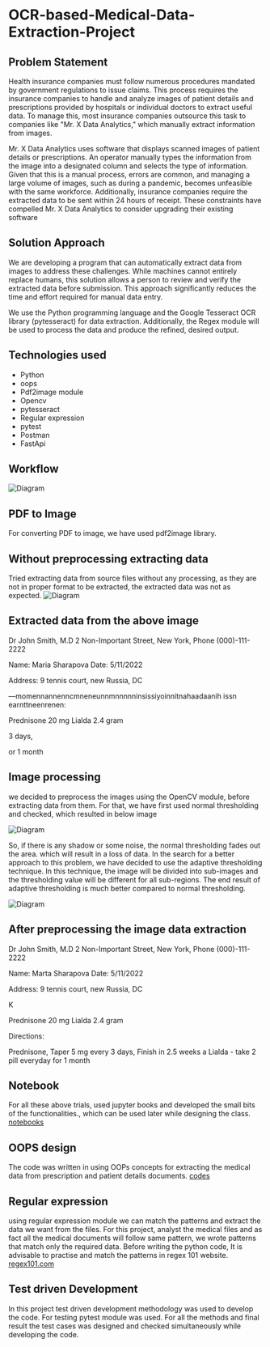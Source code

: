 # OCR-based-Medical-Data-Extraction-Project
## Problem Statement
Health insurance companies must follow numerous procedures mandated by government regulations to issue claims. This process requires the insurance companies to handle and analyze images of patient details and prescriptions provided by hospitals or individual doctors to extract useful data. To manage this, most insurance companies outsource this task to companies like "Mr. X Data Analytics," which manually extract information from images.

Mr. X Data Analytics uses software that displays scanned images of patient details or prescriptions. An operator manually types the information from the image into a designated column and selects the type of information. Given that this is a manual process, errors are common, and managing a large volume of images, such as during a pandemic, becomes unfeasible with the same workforce. Additionally, insurance companies require the extracted data to be sent within 24 hours of receipt. These constraints have compelled Mr. X Data Analytics to consider upgrading their existing software

## Solution Approach
We are developing a program that can automatically extract data from images to address these challenges. While machines cannot entirely replace humans, this solution allows a person to review and verify the extracted data before submission. This approach significantly reduces the time and effort required for manual data entry.

We use the Python programming language and the Google Tesseract OCR library (pytesseract) for data extraction. Additionally, the Regex module will be used to process the data and produce the refined, desired output.

## Technologies used
- Python
- oops
- Pdf2image module
- Opencv
- pytesseract
- Regular expression
- pytest
- Postman
- FastApi
## Workflow
![Diagram](https://github.com/farizalik/OCR-based-Medical-Data-Extraction-Project/blob/main/images/workflow.jpg)

## PDF to Image
For converting PDF to image, we have used pdf2image library.

## Without preprocessing extracting data
Tried extracting data from source files without any processing, as they are not in proper format to be extracted, the extracted data was not as expected.
![Diagram](https://github.com/farizalik/OCR-based-Medical-Data-Extraction-Project/blob/main/images/dark_image.jpg)

## Extracted data from the above image
Dr John Smith, M.D
2 Non-Important Street,
New York, Phone (000)-111-2222

Name: Maria Sharapova Date: 5/11/2022

Address: 9 tennis court, new Russia, DC

—momennannenncmneneunnmnnnnninsissiyoinnitnahaadaanih issn earnttneenrenen:

Prednisone 20 mg
Lialda 2.4 gram

3 days,

or 1 month


## Image processing
we decided to preprocess the images using the OpenCV module, before extracting data from them. For that, we have first used normal thresholding and checked, which resulted in below image


![Diagram](https://github.com/farizalik/OCR-based-Medical-Data-Extraction-Project/blob/main/images/filter_dark.jpg)

So, if there is any shadow or some noise, the normal thresholding fades out the area. which will result in a loss of data.
In the search for a better approach to this problem, we have decided to use the adaptive thresholding technique. In this technique, the image will be divided into sub-images and the thresholding value will be different for all sub-regions. The end result of adaptive thresholding is much better compared to normal thresholding.

![Diagram](https://github.com/farizalik/OCR-based-Medical-Data-Extraction-Project/blob/main/images/adaptive_filter_dark.jpg)

## After preprocessing the image data extraction

Dr John Smith, M.D
2 Non-Important Street,
New York, Phone (000)-111-2222

Name: Marta Sharapova Date: 5/11/2022

Address: 9 tennis court, new Russia, DC

K

Prednisone 20 mg
Lialda 2.4 gram

Directions:

Prednisone, Taper 5 mg every 3 days,
Finish in 2.5 weeks a
Lialda - take 2 pill everyday for 1 month

## Notebook
For all these above trials, used jupyter books and developed the small bits of the functionalities., which can be used later while designing the class.
[notebooks](https://github.com/farizalik/OCR-based-Medical-Data-Extraction-Project/tree/main/backend/notebooks)

## OOPS design
The code was written in using OOPs concepts for extracting the medical data from prescription and patient details documents.
[codes](https://github.com/farizalik/OCR-based-Medical-Data-Extraction-Project/tree/main/backend/src )

## Regular expression
using regular expression module we can match the patterns and extract the data we want from the files. For this project, analyst the medical files and as fact all the medical documents will follow same pattern, we wrote patterns that match only the required data. Before writing the python code, It is advisable to practise and match the patterns in regex 101 website.
[regex101.com](https://regex101.com/)

## Test driven Development
In this project test driven development methodology was used to develop the code. For testing pytest module was used. For all the methods and final result the test cases was designed and checked simultaneously while developing the code.



